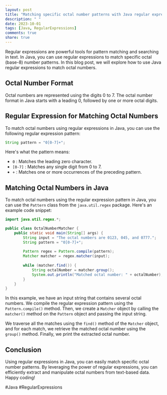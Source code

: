 ```yaml
---
layout: post
title: "Matching specific octal number patterns with Java regular expressions"
description: " "
date: 2023-10-01
tags: [Java, RegularExpressions]
comments: true
share: true
---
```


Regular expressions are powerful tools for pattern matching and searching in text. In Java, you can use regular expressions to match specific octal (base-8) number patterns. In this blog post, we will explore how to use Java regular expressions to match octal numbers.

## Octal Number Format

Octal numbers are represented using the digits 0 to 7. The octal number format in Java starts with a leading 0, followed by one or more octal digits.

## Regular Expression for Matching Octal Numbers

To match octal numbers using regular expressions in Java, you can use the following regular expression pattern:

```java
String pattern = "0[0-7]+";
```

Here's what the pattern means:

- `0` : Matches the leading zero character.
- `[0-7]` : Matches any single digit from 0 to 7.
- `+` : Matches one or more occurrences of the preceding pattern.

## Matching Octal Numbers in Java

To match octal numbers using the regular expression pattern in Java, you can use the `Pattern` class from the `java.util.regex` package. Here's an example code snippet:

```java
import java.util.regex.*;

public class OctalNumberMatcher {
    public static void main(String[] args) {
        String input = "The octal numbers are 0123, 045, and 0777.";
        String pattern = "0[0-7]+";
        
        Pattern regex = Pattern.compile(pattern);
        Matcher matcher = regex.matcher(input);
        
        while (matcher.find()) {
            String octalNumber = matcher.group();
            System.out.println("Matched octal number: " + octalNumber);
        }
    }
}
```

In this example, we have an input string that contains several octal numbers. We compile the regular expression pattern using the `Pattern.compile()` method. Then, we create a `Matcher` object by calling the `matcher()` method on the `Pattern` object and passing the input string.

We traverse all the matches using the `find()` method of the `Matcher` object, and for each match, we retrieve the matched octal number using the `group()` method. Finally, we print the extracted octal number.

## Conclusion

Using regular expressions in Java, you can easily match specific octal number patterns. By leveraging the power of regular expressions, you can efficiently extract and manipulate octal numbers from text-based data. Happy coding!

#Java #RegularExpressions